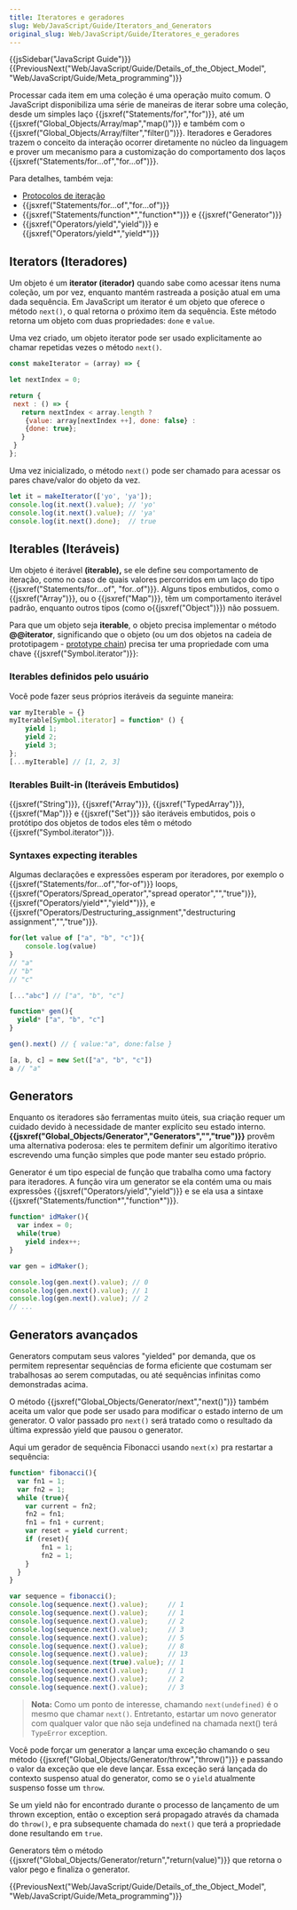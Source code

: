 ```yaml
---
title: Iteratores e geradores
slug: Web/JavaScript/Guide/Iterators_and_Generators
original_slug: Web/JavaScript/Guide/Iteratores_e_geradores
---
```

{{jsSidebar("JavaScript Guide")}} {{PreviousNext("Web/JavaScript/Guide/Details_of_the_Object_Model", "Web/JavaScript/Guide/Meta_programming")}}

Processar cada item em uma coleção é uma operação muito comum. O JavaScript disponibiliza uma série de maneiras de iterar sobre uma coleção, desde um simples laço {{jsxref("Statements/for","for")}}, até um {{jsxref("Global_Objects/Array/map","map()")}} e também com o {{jsxref("Global_Objects/Array/filter","filter()")}}. Iteradores e Geradores trazem o conceito da interação ocorrer diretamente no núcleo da linguagem e prover um mecanismo para a customização do comportamento dos laços {{jsxref("Statements/for...of","for...of")}}.

Para detalhes, também veja:

- [Protocolos de iteração](/pt-BR/docs/Web/JavaScript/Reference/Iteration_protocols)
- {{jsxref("Statements/for...of","for...of")}}
- {{jsxref("Statements/function*","function*")}} e {{jsxref("Generator")}}
- {{jsxref("Operators/yield","yield")}} e {{jsxref("Operators/yield*","yield*")}}

## Iterators (Iteradores)

Um objeto é um **iterator (iterador)** quando sabe como acessar itens numa coleção, um por vez, enquanto mantém rastreada a posição atual em uma dada sequência. Em JavaScript um iterator é um objeto que oferece o método `next()`, o qual retorna o próximo item da sequência. Este método retorna um objeto com duas propriedades: `done` e `value`.

Uma vez criado, um objeto iterator pode ser usado explicitamente ao chamar repetidas vezes o método `next()`.

```js
const makeIterator = (array) => {

let nextIndex = 0;

return {
 next : () => {
   return nextIndex < array.length ?
    {value: array[nextIndex ++], done: false} :
    {done: true};
   }
 }
};
```

Uma vez inicializado, o método `next()` pode ser chamado para acessar os pares chave/valor do objeto da vez.

```js
let it = makeIterator(['yo', 'ya']);
console.log(it.next().value); // 'yo'
console.log(it.next().value); // 'ya'
console.log(it.next().done);  // true
```

## Iterables (Iteráveis)

Um objeto é iterável **(iterable),** se ele define seu comportamento de iteração, como no caso de quais valores percorridos em um laço do tipo {{jsxref("Statements/for...of", "for..of")}}. Alguns tipos embutidos, como o {{jsxref("Array")}}, ou o {{jsxref("Map")}}, têm um comportamento iterável padrão, enquanto outros tipos (como o{{jsxref("Object")}}) não possuem.

Para que um objeto seja **iterable**, o objeto precisa implementar o método **@@iterator**, significando que o objeto (ou um dos objetos na cadeia de prototipagem - [prototype chain](/pt-BR/docs/Web/JavaScript/Guide/Inheritance_and_the_prototype_chain)) precisa ter uma propriedade com uma chave {{jsxref("Symbol.iterator")}}:

### Iterables definidos pelo usuário

Você pode fazer seus próprios iteráveis da seguinte maneira:

```js
var myIterable = {}
myIterable[Symbol.iterator] = function* () {
    yield 1;
    yield 2;
    yield 3;
};
[...myIterable] // [1, 2, 3]
```

### Iterables Built-in (Iteráveis Embutidos)

{{jsxref("String")}}, {{jsxref("Array")}}, {{jsxref("TypedArray")}}, {{jsxref("Map")}} e {{jsxref("Set")}} são iteráveis embutidos, pois o protótipo dos objetos de todos eles têm o método {{jsxref("Symbol.iterator")}}.

### Syntaxes expecting iterables

Algumas declarações e expressões esperam por iteradores, por exemplo o {{jsxref("Statements/for...of","for-of")}} loops, {{jsxref("Operators/Spread_operator","spread operator","","true")}}, {{jsxref("Operators/yield*","yield*")}}, e {{jsxref("Operators/Destructuring_assignment","destructuring assignment","","true")}}.

```js
for(let value of ["a", "b", "c"]){
    console.log(value)
}
// "a"
// "b"
// "c"

[..."abc"] // ["a", "b", "c"]

function* gen(){
  yield* ["a", "b", "c"]
}

gen().next() // { value:"a", done:false }

[a, b, c] = new Set(["a", "b", "c"])
a // "a"
```

## Generators

Enquanto os iteradores são ferramentas muito úteis, sua criação requer um cuidado devido à necessidade de manter explícito seu estado interno. **{{jsxref("Global_Objects/Generator","Generators","","true")}}** provêm uma alternativa poderosa: eles te permitem definir um algorítimo iterativo escrevendo uma função simples que pode manter seu estado próprio.

Generator é um tipo especial de função que trabalha como uma factory para iteradores. A função vira um generator se ela contém uma ou mais expressões {{jsxref("Operators/yield","yield")}} e se ela usa a sintaxe {{jsxref("Statements/function*","function*")}}.

```js
function* idMaker(){
  var index = 0;
  while(true)
    yield index++;
}

var gen = idMaker();

console.log(gen.next().value); // 0
console.log(gen.next().value); // 1
console.log(gen.next().value); // 2
// ...
```

## Generators avançados

Generators computam seus valores "yielded" por demanda, que os permitem representar sequências de forma eficiente que costumam ser trabalhosas ao serem computadas, ou até sequências infinitas como demonstradas acima.

O método {{jsxref("Global_Objects/Generator/next","next()")}} também aceita um valor que pode ser usado para modificar o estado interno de um generator. O valor passado pro `next()` será tratado como o resultado da última expressão yield que pausou o generator.

Aqui um gerador de sequência Fibonacci usando `next(x)` pra restartar a sequência:

```js
function* fibonacci(){
  var fn1 = 1;
  var fn2 = 1;
  while (true){
    var current = fn2;
    fn2 = fn1;
    fn1 = fn1 + current;
    var reset = yield current;
    if (reset){
        fn1 = 1;
        fn2 = 1;
    }
  }
}

var sequence = fibonacci();
console.log(sequence.next().value);     // 1
console.log(sequence.next().value);     // 1
console.log(sequence.next().value);     // 2
console.log(sequence.next().value);     // 3
console.log(sequence.next().value);     // 5
console.log(sequence.next().value);     // 8
console.log(sequence.next().value);     // 13
console.log(sequence.next(true).value); // 1
console.log(sequence.next().value);     // 1
console.log(sequence.next().value);     // 2
console.log(sequence.next().value);     // 3
```

> **Nota:** Como um ponto de interesse, chamando `next(undefined)` é o mesmo que chamar `next()`. Entretanto, estartar um novo generator com qualquer valor que não seja undefined na chamada next() terá `TypeError` exception.

Você pode forçar um generator a lançar uma exceção chamando o seu método {{jsxref("Global_Objects/Generator/throw","throw()")}} e passando o valor da exceção que ele deve lançar. Essa exceção será lançada do contexto suspenso atual do generator, como se o `yield` atualmente suspenso fosse um `throw`.

Se um yield não for encontrado durante o processo de lançamento de um thrown exception, então o exception será propagado através da chamada do `throw()`, e pra subsequente chamada do `next()` que terá a propriedade done resultando em `true`.

Generators têm o método {{jsxref("Global_Objects/Generator/return","return(value)")}} que retorna o valor pego e finaliza o generator.

{{PreviousNext("Web/JavaScript/Guide/Details_of_the_Object_Model", "Web/JavaScript/Guide/Meta_programming")}}
